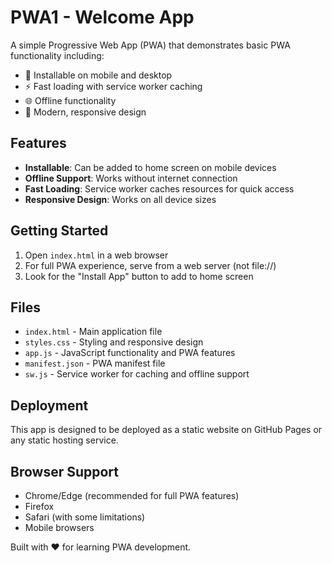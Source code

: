 # PWA1 - Welcome App

A simple Progressive Web App (PWA) that demonstrates basic PWA functionality including:

- 📱 Installable on mobile and desktop
- ⚡ Fast loading with service worker caching
- 🌐 Offline functionality
- 🎨 Modern, responsive design

## Features

- **Installable**: Can be added to home screen on mobile devices
- **Offline Support**: Works without internet connection
- **Fast Loading**: Service worker caches resources for quick access
- **Responsive Design**: Works on all device sizes

## Getting Started

1. Open `index.html` in a web browser
2. For full PWA experience, serve from a web server (not file://)
3. Look for the "Install App" button to add to home screen

## Files

- `index.html` - Main application file
- `styles.css` - Styling and responsive design
- `app.js` - JavaScript functionality and PWA features
- `manifest.json` - PWA manifest file
- `sw.js` - Service worker for caching and offline support

## Deployment

This app is designed to be deployed as a static website on GitHub Pages or any static hosting service.

## Browser Support

- Chrome/Edge (recommended for full PWA features)
- Firefox
- Safari (with some limitations)
- Mobile browsers

Built with ❤️ for learning PWA development.
